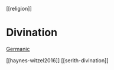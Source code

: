 [[religion]]
# Divination
[Germanic](divination-germanic.md)

[[haynes-witzel2016]]
[[serith-divination]]